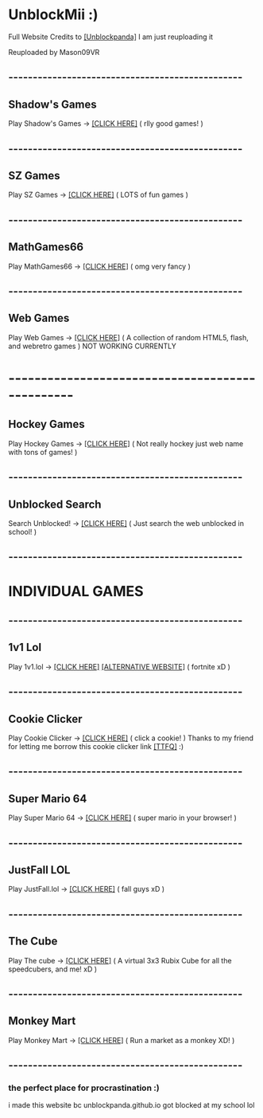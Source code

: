 # UnblockMii :)
Full Website Credits to [[Unblockpanda]](https://github.com/unblockpanda/unblockpanda.github.io) I am just reuploading it

Reuploaded by Mason09VR
## ------------------------------------------------
## Shadow's Games
Play Shadow's Games -> [[CLICK HERE]](https://shadowgmes.github.io) ( rlly good games! )
## ------------------------------------------------
## SZ Games
Play SZ Games -> [[CLICK HERE]](https://mason09vr.github.io/sz-games/) ( LOTS of fun games )
## ------------------------------------------------
## MathGames66
Play MathGames66 -> [[CLICK HERE]](https://mason09vr.github.io/mathgames60.github.io/) ( omg very fancy )
## ------------------------------------------------
## Web Games
Play Web Games -> [[CLICK HERE]](https://mason09vr.github.io/webgames/) ( A collection of random HTML5, flash, and webretro games ) NOT WORKING CURRENTLY
# ------------------------------------------------
## Hockey Games
Play Hockey Games -> [[CLICK HERE]](https://he1l.netlify.app) ( Not really hockey just web name with tons of games! )
## ------------------------------------------------
## Unblocked Search
Search Unblocked! -> [[CLICK HERE]](https://natleef.nathan.to) ( Just search the web unblocked in school! )
## ------------------------------------------------
# INDIVIDUAL GAMES
## ------------------------------------------------
## 1v1 Lol
Play 1v1.lol -> [[CLICK HERE]](https://mason09vr.github.io/1v1lol/) [[ALTERNATIVE WEBSITE]](https://tylerpalko.github.io/gamehub/1v1.lol/) ( fortnite xD )
## ------------------------------------------------
## Cookie Clicker
Play Cookie Clicker -> [[CLICK HERE]](https://ttfq.github.io/cookieclicker/) ( click a cookie! ) Thanks to my friend for letting me borrow this cookie clicker link [[TTFQ]](https://ttfq.github.io) :)
## ------------------------------------------------
## Super Mario 64
Play Super Mario 64 -> [[CLICK HERE]](https://mason09vr.github.io/sm64/) ( super mario in your browser! )
## ------------------------------------------------
## JustFall LOL
Play JustFall.lol -> [[CLICK HERE]](https://mason09vr.github.io/justfallllllll.lol/) ( fall guys xD )
## ------------------------------------------------
## The Cube
Play The cube -> [[CLICK HERE]](https://mason09vr.github.io/the-cube/) ( A virtual 3x3 Rubix Cube for all the speedcubers, and me! xD )
## ------------------------------------------------
## Monkey Mart
Play Monkey Mart -> [[CLICK HERE]](https://monkeymartgame.github.io) ( Run a market as a monkey XD! )
## ------------------------------------------------
### the perfect place for procrastination :)
i made this website bc unblockpanda.github.io got blocked at my school lol
